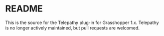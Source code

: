 # README #

This is the source for the Telepathy plug-in for Grasshopper 1.x. Telepathy is no longer actively maintained, but pull requests are welcomed. 